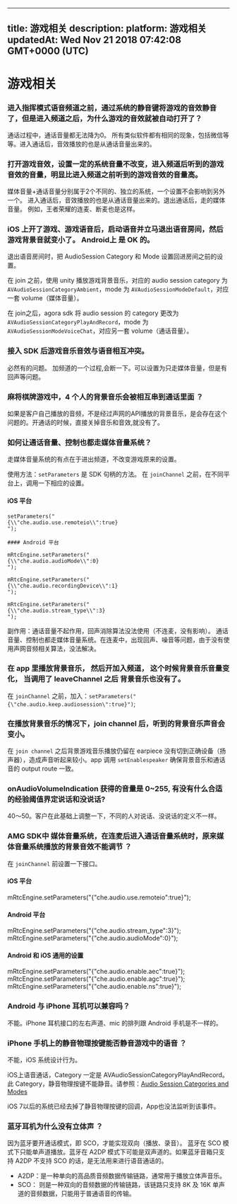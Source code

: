 
---
title: 游戏相关
description: 
platform: 游戏相关
updatedAt: Wed Nov 21 2018 07:42:08 GMT+0000 (UTC)
---
# 游戏相关
### 进入指挥模式语音频道之前，通过系统的静音键将游戏的音效静音了，但是进入频道之后，为什么游戏的音效就被自动打开了？

通话过程中，通话音量都无法降为0。 所有类似软件都有相同的现象，包括微信等等。进入通话后，音效播放的也是从通话音量出来的。

### 打开游戏音效，设置一定的系统音量不改变，进入频道后听到的游戏音效的音量，明显比进入频道之前听到的游戏音效的音量高。

媒体音量+通话音量分别属于2个不同的、独立的系统，一个设置不会影响到另外一个。 进入通话后，音效播放的也是从通话音量出来的。退出通话后，走的媒体音量。 例如，王者荣耀的连麦、断麦也是这样。

### iOS 上开了游戏、游戏语音后，启动语音并立马退出语音房间，然后游戏背景音就变小了。 Android上 是 OK 的。

退出语音房间时，把 AudioSession Category 和 Mode 设置回进房间之前的设置。

在 join 之前，使用 unity 播放游戏背景音乐，对应的 audio session category 为 `AVAudioSessionCategoryAmbient`，mode 为 `AVAudioSessionModeDefault`，对应一套 volume（媒体音量）。

在 join之后，agora sdk 将 audio session 的 category 更改为 `AVAudioSessionCategoryPlayAndRecord`，mode 为 `AVAudioSessionModeVoiceChat`，对应另一套 volume（通话音量）。

### 接入 SDK 后游戏音乐音效与语音相互冲突。

必然有的问题。 加频道的一个过程,会断一下。可以设置为只走媒体音量，但是有回声等问题。

### 麻将棋牌游戏中，4 个人的背景音乐会被相互串到通话里面 ？

如果是客户自己播放的音频，不是经过声网的API播放的背景音乐，是会存在这个问题的。开通话的时候，直接关掉音乐和音效,就没有了。

### 如何让通话音量、控制也都走媒体音量系统？

走媒体音量系统的有点在于进出频道，不改变游戏原来的设置。

使用方法：`setParameters` 是 SDK 句柄的方法。 在 `joinChannel` 之前，在不同平台上，调用一下相应的设置。

#### iOS 平台

```
setParameters("
{\\"che.audio.use.remoteio\\":true}
");

#### Android 平台

mRtcEngine.setParameters("
{\\"che.audio.audioMode\\":0}
");

mRtcEngine.setParameters("
{\\"che.audio.recordingDevice\\":1}
");

mRtcEngine.setParameters("
{\\"che.audio.stream_type\\":3}
");
```

副作用：通话音量不起作用，回声消除算法没法使用（不连麦，没有影响）。 通话音量、控制也都走媒体音量系统。在连麦中，出现回声、噪音等问题，由于没有使用声网音频相关算法，没法解决。

### 在 app 里播放背景音乐， 然后开加入频道， 这个时候背景音乐音量变化， 当调用了 leaveChannel 之后 背景音乐也没有了。

在 `joinChannel` 之前，加入：`setParameters("{\"che.audio.keep.audiosession\":true}")`;

### 在播放背景音乐的情况下，join channel 后，听到的背景音乐声音会变小。

在 `join channel` 之后背景游戏音乐播放仍留在 earpiece 没有切到正确设备（扬声器），造成声音听起来较小。app 调用 `setEnablespeaker` 确保背景音乐和通话音的 output route 一致。

### onAudioVolumeIndication 获得的音量是 0~255, 有没有什么合适的经验阈值界定说话和没说话?

40～50。客户在此基础上调整一下，不同的人对说话、没说话的定义不一样。

### AMG SDK中 媒体音量系统，在连麦后进入通话音量系统时，原来媒体音量系统播放的背景音效不能调节 ？
在 `joinChannel` 前设置一下接口。

#### iOS 平台

mRtcEngine.setParameters("{\"che.audio.use.remoteio\":true}");

#### Android 平台

mRtcEngine.setParameters("{\"che.audio.stream_type\":3}");
mRtcEngine.setParameters("{\"che.audio.audioMode\":0}");

#### Android 和 iOS 通用的设置

mRtcEngine.setParameters("{\"che.audio.enable.aec\":true}");
mRtcEngine.setParameters("{\"che.audio.enable.agc\":true}");
mRtcEngine.setParameters("{\"che.audio.enable.ns\":true}");

### Android 与 iPhone 耳机可以兼容吗？

不能。iPhone 耳机接口的左右声道、mic 的排列跟 Android 手机是不一样的。

### iPhone 手机上的静音物理按键能否静音游戏中的语音 ？

不能，iOS 系统设计行为。

iOS上语音通话，Category 一定是 AVAudioSessionCategoryPlayAndRecord。此 Category，静音物理按键不能静音。请参照：[Audio Session Categories and Modes](https://developer.apple.com/library/archive/documentation/Audio/Conceptual/AudioSessionProgrammingGuide/AudioSessionCategoriesandModes/AudioSessionCategoriesandModes.html#//apple_ref/doc/uid/TP40007875-CH10-SW1)

iOS 7以后的系统已经去掉了静音物理按键的回调，App也没法监听到该事件。

### 蓝牙耳机为什么没有立体声 ？

因为蓝牙要开通话模式，即 SCO，才能实现双向（播放、录音）。 蓝牙在 SCO 模式下只能单声道播放。蓝牙在 A2DP 模式下可能是双声道的。如果蓝牙音箱只支持 A2DP 不支持 SCO 的话，是无法用来进行语音通话的。

* A2DP：是一种单向的高品质音频数据传输链路，通常用于播放立体声音乐。
* SCO： 则是一种双向的音频数据的传输链路，该链路只支持 8K 及 16K 单声道的音频数据，只能用于普通语音的传输。



